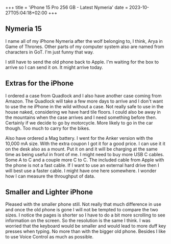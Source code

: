 +++
title = 'iPhone 15 Pro 256 GB - Latest Nymeria'
date = 2023-10-27T05:04:18+02:00
+++


## Nymeria 15

I name all of my iPhone Nymeria after the wolf belonging to, I think, Arya in Game of Thrones. Other parts of my computer system also are named from characters in GoT. I'm just funny that way.

I still have to send the old phone back to Apple. I'm waiting for the box to arrive so I can send it on. It might arrive today.

## Extras for the iPhone

I ordered a case from Quadlock and I also have another case coming from Amazon. The Quadlock will take a few more days to arrive and I don't want to use the ne iPhone in the wild without a case. Not really safe to use in the house naked, considering we have hard tile floors. I could also be away in the mountains when the case arrives and I need something before then. Certainly if we decide to go by motorcycle. More likely to go in the car though. Too much to carry for the bikes. 

Also have ordered a Mag battery. I went for the Anker version with the 10,000 mA size. With the extra coupon I got it for a good price. I can use it it on the desk also as a mount. Put it on and it will be charging at the same time as being useful in front of me. I might need to buy more USB C cables. Some A to C and a couple more C to C. The included cable from Apple with the phone is not a fast cable. If I want to use an external hard drive then I will best use a faster cable. I might have one here somewhere. I wonder how I can measure the throughput of data.

## Smaller and Lighter iPhone

Pleased with the smaller phone still. Not really that much difference in use and once the old phone is gone I will not be tempted to compare the two sizes. I notice the pages is shorter so I have to do a bit more scrolling to see information on the screen. So the resolution is the same I think. I was worried that the keyboard would be smaller and would lead to more duff key presses when typing. No more than with the bigger old phone. Besides I like to use Voice Control as much as possible. 
